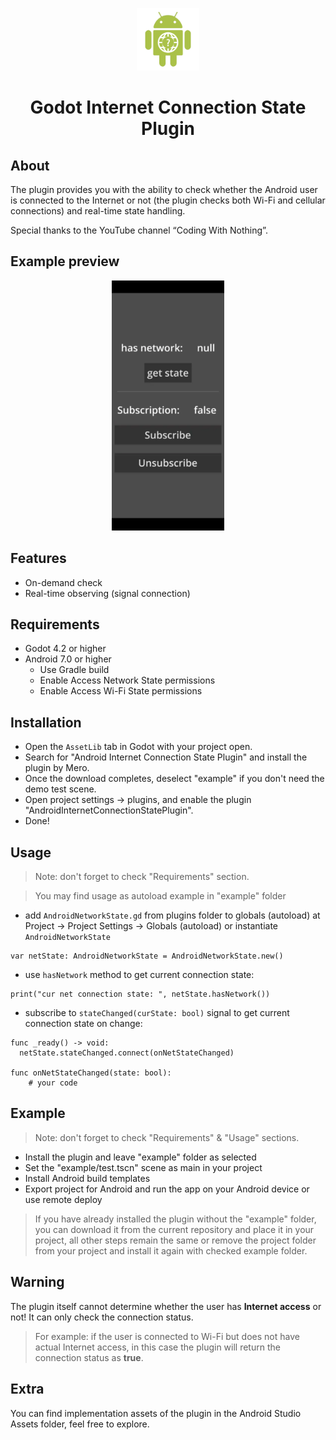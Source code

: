 <p align="center">
  <img src="./icon.png"  height="100" alt="Godot-InternetConnectionStatePlugin Icon"/>
</p>

<h1 align="center">
  Godot Internet Connection State Plugin
</h1>

## About

The plugin provides you with the ability to check whether the Android user is connected to the Internet or not (the plugin checks both Wi-Fi and cellular connections) and real-time state handling.

Special thanks to the YouTube channel “Coding With Nothing”.


## Example preview

<div align="center">
  <img src="./demo.webp" height="400">
</div>


## Features

- On-demand check
- Real-time observing (signal connection)


## Requirements 

- Godot 4.2 or higher
- Android 7.0 or higher
  - Use Gradle build
  - Enable Access Network State permissions
  - Enable Access Wi-Fi State permissions


## Installation

- Open the `AssetLib` tab in Godot with your project open.
- Search for "Android Internet Connection State Plugin" and install the plugin by Mero.
- Once the download completes, deselect "example" if you don't need the demo test scene.
- Open project settings -> plugins, and enable the plugin "AndroidInternetConnectionStatePlugin".
- Done!


## Usage

> Note: don't forget to check "Requirements" section.

> You may find usage as autoload example in "example" folder

- add `AndroidNetworkState.gd` from plugins folder to globals (autoload) at Project -> Project Settings -> Globals (autoload) 
or instantiate `AndroidNetworkState`
```
var netState: AndroidNetworkState = AndroidNetworkState.new()
```
- use `hasNetwork` method to get current connection state:
```
print("cur net connection state: ", netState.hasNetwork())
```
- subscribe to `stateChanged(curState: bool)` signal to get current connection state on change:
```
func _ready() -> void:
  netState.stateChanged.connect(onNetStateChanged)

func onNetStateChanged(state: bool):
	# your code
```


## Example

> Note: don't forget to check "Requirements" & "Usage" sections.

- Install the plugin and leave "example" folder as selected
- Set the "example/test.tscn" scene as main in your project
- Install Android build templates
- Export project for Android and run the app on your Android device or use remote deploy

> If you have already installed the plugin without the "example" folder, you can download it from the current repository and place it in your project, all other steps remain the same or remove the project folder from your project and install it again with checked example folder.


## Warning

The plugin itself cannot determine whether the user has **Internet access** or not! It can only check the connection status.
> For example: if the user is connected to Wi-Fi but does not have actual Internet access, in this case the plugin will return the connection status as **true**.


## Extra

You can find implementation assets of the plugin in the Android Studio Assets folder, feel free to explore. 
